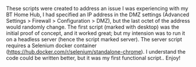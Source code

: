 These scripts were created to address an issue I was experiencing with my BT Home Hub, I had specified an IP address in the DMZ settings (Advanced Settings > Firewall > Configuration > DMZ), but the last octet of the address would randomly change.
The first script (marked with desktop) was the initial proof of concept, and it worked great; but my intension was to run it on a headless server (hence the script marked server).
The server script requires a Selenium docker container (https://hub.docker.com/r/selenium/standalone-chrome).
I understand the code could be written better, but it was my first functional script.. Enjoy!
